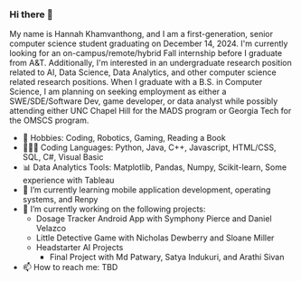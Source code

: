 ### Hi there 👋

<!--
**hkhamvan263/hkhamvan263** is a ✨ _special_ ✨ repository because its `README.md` (this file) appears on your GitHub profile.

Here are some ideas to get you started:

- 👯 I’m looking to collaborate on ...
- 🤔 I’m looking for help with ...
- ⚡ Fun fact: ...
- 💬 Ask me about anything
-->

My name is Hannah Khamvanthong, and I am a first-generation, senior computer science student graduating on December 14, 2024. I'm currently looking for an on-campus/remote/hybrid Fall internship before I graduate from A&T. Additionally, I'm interested in an undergraduate research position related to AI, Data Science, Data Analytics, and other computer science related research positions. When I graduate with a B.S. in Computer Science, I am planning on seeking employment as either a SWE/SDE/Software Dev, game developer, or data analyst while possibly attending either UNC Chapel Hill for the MADS program or Georgia Tech for the OMSCS program.

- 🤖 Hobbies: Coding, Robotics, Gaming, Reading a Book
- 👩🏻‍💻 Coding Languages: Python, Java, C++, Javascript, HTML/CSS, SQL, C#, Visual Basic
- 📊 Data Analytics Tools: Matplotlib, Pandas, Numpy, Scikit-learn, Some experience with Tableau
- 🌱 I’m currently learning mobile application development, operating systems, and Renpy
- 🔭 I’m currently working on the following projects:
    - Dosage Tracker Android App with Symphony Pierce and Daniel Velazco
    - Little Detective Game with Nicholas Dewberry and Sloane Miller
    - Headstarter AI Projects
        - Final Project with Md Patwary, Satya Indukuri, and Arathi Sivan
- 📫 How to reach me: TBD
